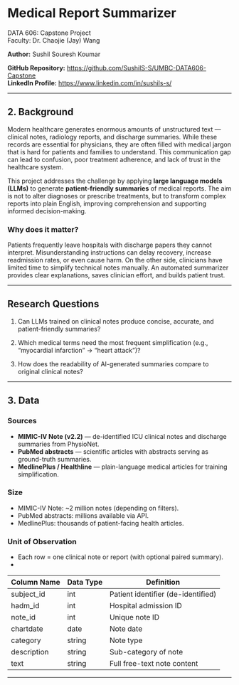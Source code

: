 # Medical Report Summarizer  
DATA 606: Capstone Project  
Faculty: Dr. Chaojie (Jay) Wang  

**Author:** Sushil Souresh Koumar

**GitHub Repository:** https://github.com/SushilS-S/UMBC-DATA606-Capstone  
**LinkedIn Profile:** https://www.linkedin.com/in/sushils-s/ 

---

## 2. Background  

Modern healthcare generates enormous amounts of unstructured text — clinical notes, radiology reports, and discharge summaries. While these records are essential for physicians, they are often filled with medical jargon that is hard for patients and families to understand. This communication gap can lead to confusion, poor treatment adherence, and lack of trust in the healthcare system.  

This project addresses the challenge by applying **large language models (LLMs)** to generate **patient-friendly summaries** of medical reports. The aim is not to alter diagnoses or prescribe treatments, but to transform complex reports into plain English, improving comprehension and supporting informed decision-making.  

### Why does it matter?  
Patients frequently leave hospitals with discharge papers they cannot interpret. Misunderstanding instructions can delay recovery, increase readmission rates, or even cause harm. On the other side, clinicians have limited time to simplify technical notes manually. An automated summarizer provides clear explanations, saves clinician effort, and builds patient trust.  

---

## Research Questions  

1. Can LLMs trained on clinical notes produce concise, accurate, and patient-friendly summaries?  

2. Which medical terms need the most frequent simplification (e.g., “myocardial infarction” → “heart attack”)?  

3. How does the readability of AI-generated summaries compare to original clinical notes?  


---

## 3. Data  

### Sources  
- **MIMIC-IV Note (v2.2)** — de-identified ICU clinical notes and discharge summaries from PhysioNet.  
- **PubMed abstracts** — scientific articles with abstracts serving as ground-truth summaries.  
- **MedlinePlus / Healthline** — plain-language medical articles for training simplification.  

### Size  
- MIMIC-IV Note: ~2 million notes (depending on filters).  
- PubMed abstracts: millions available via API.  
- MedlinePlus: thousands of patient-facing health articles.  

### Unit of Observation  
- Each row = one clinical note or report (with optional paired summary).
- 
| Column Name  | Data Type | Definition                               | 
|--------------|-----------|------------------------------------------|
| subject_id   | int       | Patient identifier (de-identified)       | 
| hadm_id      | int       | Hospital admission ID                    | 
| note_id      | int       | Unique note ID                           | 
| chartdate    | date      | Note date                                | 
| category     | string    | Note type                                | 
| description  | string    | Sub-category of note                     | 
| text         | string    | Full free-text note content              | 

---
